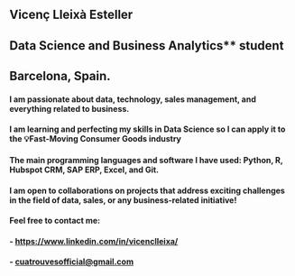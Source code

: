 

## Vicenç Lleixà Esteller
## Data Science and Business Analytics** student 
## Barcelona, Spain. 

#### I am passionate about data, technology, sales management, and everything related to business.
#### I am learning and perfecting my skills in Data Science so I can apply it to the 💡Fast-Moving Consumer Goods industry
#### The main programming languages and software I have used: Python, R, Hubspot CRM, SAP ERP, Excel, and Git.

#### I am open to collaborations on projects that address exciting challenges in the field of data, sales, or any business-related initiative!

#### Feel free to **contact** me: 
#### - https://www.linkedin.com/in/vicenclleixa/
#### - cuatrouvesofficial@gmail.com



<!---
vicenclleixa/vicenclleixa is a ✨ special ✨ repository because its `README.md` (this file) appears on your GitHub profile.
You can click the Preview link to take a look at your changes.
--->
